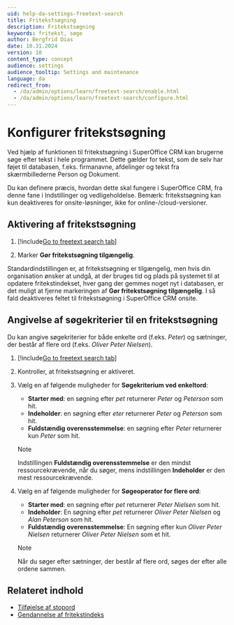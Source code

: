```yaml
---
uid: help-da-settings-freetext-search
title: Fritekstsøgning
description: Fritekstsøgning
keywords: fritekst, søge
author: Bergfrid Dias
date: 10.31.2024
version: 10
content_type: concept
audience: settings
audience_tooltip: Settings and maintenance
language: da
redirect_from:
  - /da/admin/options/learn/freetext-search/enable.html
  - /da/admin/options/learn/freetext-search/configure.html
---
```


# Konfigurer fritekstsøgning

Ved hjælp af funktionen til fritekstsøgning i SuperOffice CRM kan brugerne søge efter tekst i hele programmet. Dette gælder for tekst, som de selv har føjet til databasen, f.eks. firmanavne, afdelinger og tekst fra skærmbillederne Person og Dokument.

Du kan definere præcis, hvordan dette skal fungere i SuperOffice CRM, fra denne fane i Indstillinger og vedligeholdelse. Bemærk: fritekstsøgning kan kun deaktiveres for onsite-løsninger, ikke for online-/cloud-versioner.

## Aktivering af fritekstsøgning

1. [!include[Go to freetext search tab](includes/goto-freetext.md)]

1. Marker **Gør fritekstsøgning tilgængelig**.

Standardindstillingen er, at fritekstsøgning er tilgængelig, men hvis din organisation ønsker at undgå, at der bruges tid og plads på systemet til at opdatere fritekstindekset, hver gang der gemmes noget nyt i databasen, er det muligt at fjerne markeringen af **Gør fritekstsøgning tilgængelig**. I så fald deaktiveres feltet til fritekstsøgning i SuperOffice CRM onsite.

## Angivelse af søgekriterier til en fritekstsøgning

Du kan angive søgekriterier for både enkelte ord (f.eks. *Peter*) og sætninger, der består af flere ord (f.eks. *Oliver Peter Nielsen*).

1. [!include[Go to freetext search tab](includes/goto-freetext.md)]

1. Kontroller, at fritekstsøgning er aktiveret.

1. Vælg en af følgende muligheder for **Søgekriterium ved enkeltord**:

    * **Starter med**: en søgning efter *pet* returnerer *Peter* og *Peterson* som hit.
    * **Indeholder**: en søgning efter *eter* returnerer *Peter* og *Peterson* som hit.
    * **Fuldstændig overensstemmelse**: en søgning efter *Peter* returnerer kun *Peter* som hit.

    > [!NOTE]
    > Indstillingen **Fuldstændig overensstemmelse** er den mindst ressourcekrævende, når du søger, mens indstillingen **Indeholder** er den mest ressourcekrævende.

1. Vælg en af følgende muligheder for **Søgeoperator for flere ord**:
    * **Starter med**: en søgning efter *pet* returnerer *Peter Nielsen* som hit.
    * **Indeholder**: En søgning efter *pet* returnerer *Oliver Peter Nielsen* og *Alan Peterson* som hit.
    * **Fuldstændig overensstemmelse**: En søgning efter kun *Oliver Peter Nielsen* returnerer *Oliver Peter Nielsen* som et hit.

    > [!NOTE]
    > Når du søger efter sætninger, der består af flere ord, søges der efter alle ordene sammen.

## Relateret indhold

* [Tilføjelse af stopord][3]
* [Gendannelse af fritekstindeks][4]

<!-- Referenced links -->
[3]: stopwords.md
[4]: regenerate-index.md

<!-- Referenced images -->
